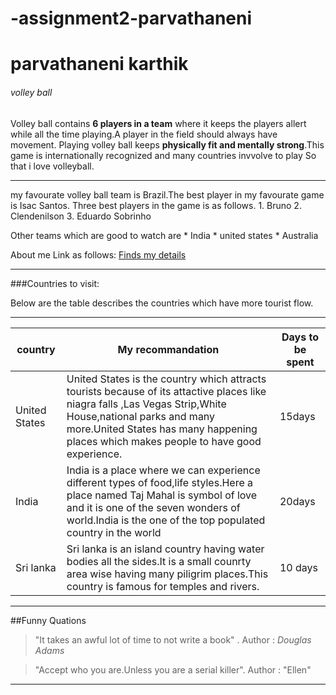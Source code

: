 # -assignment2-parvathaneni
# parvathaneni karthik
###### volley ball

Volley ball contains **6 players in a team** where it keeps the players allert while all the time playing.A player in the field should always have movement. Playing volley ball keeps __physically fit and mentally strong__.This game is internationally recognized and many countries invvolve to play
So that i love volleyball.
 ****
 my favourate volley ball team is Brazil.The best player in my favourate game is Isac Santos.
 Three best players in the game is as follows.
      1. Bruno
      2. Clendenilson
      3. Eduardo Sobrinho
      
Other teams which are good to watch are
       * India
       * united states
       * Australia
       
About me Link as follows: [Finds my details ](AboutMe.md)

*****
###Countries to visit:

Below are the table describes the countries which have more tourist flow.
***

|country          | My recommandation  |  Days to be spent |
|-----------------|-----------------------------|------------------------
|United States    |United States is the country which attracts tourists because of its attactive places like niagra falls ,Las Vegas Strip,White House,national parks and many more.United States has many happening places which makes people to have good experience.| 15days |
|India            | India is a place where we can experience different types of food,life styles.Here a place named Taj Mahal is symbol of love and it is one of the seven wonders of world.India is the one of the top populated country in the world| 20days  |
|Sri lanka        | Sri lanka is an island country having water bodies all the sides.It is a small counrty area wise having many piligrim places.This country is famous for temples and rivers.| 10 days  |
*****
##Funny Quations

>"It takes an awful lot of time to not write a book" .
    Author : *Douglas Adams*
    
>"Accept who you are.Unless you are a serial killer".
   Author :  "Ellen"
   
*****
